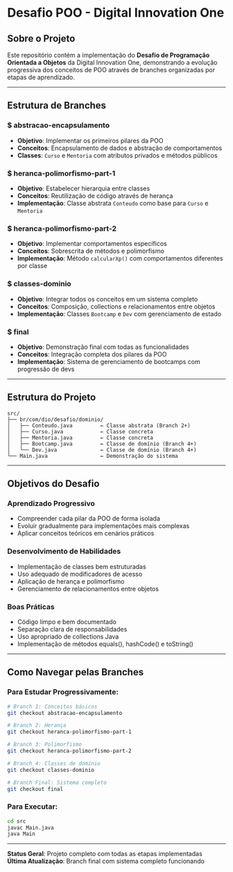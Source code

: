 # Desafio POO - Digital Innovation One

## Sobre o Projeto

Este repositório contém a implementação do **Desafio de Programação Orientada a Objetos** da Digital Innovation One, demonstrando a evolução progressiva dos conceitos de POO através de branches organizadas por etapas de aprendizado.

---

##  Estrutura de Branches

### **$ abstracao-encapsulamento**
- **Objetivo**: Implementar os primeiros pilares da POO
- **Conceitos**: Encapsulamento de dados e abstração de comportamentos
- **Classes**: `Curso` e `Mentoria` com atributos privados e métodos públicos

### **$ heranca-polimorfismo-part-1**
- **Objetivo**: Estabelecer hierarquia entre classes
- **Conceitos**: Reutilização de código através de herança
- **Implementação**: Classe abstrata `Conteudo` como base para `Curso` e `Mentoria`

### **$ heranca-polimorfismo-part-2**
- **Objetivo**: Implementar comportamentos específicos
- **Conceitos**: Sobrescrita de métodos e polimorfismo
- **Implementação**: Método `calcularXp()` com comportamentos diferentes por classe

### **$ classes-dominio**
- **Objetivo**: Integrar todos os conceitos em um sistema completo
- **Conceitos**: Composição, collections e relacionamentos entre objetos
- **Implementação**: Classes `Bootcamp` e `Dev` com gerenciamento de estado

### **$ final**
- **Objetivo**: Demonstração final com todas as funcionalidades
- **Conceitos**: Integração completa dos pilares da POO
- **Implementação**: Sistema de gerenciamento de bootcamps com progressão de devs

---

## Estrutura do Projeto

```
src/
├── br/com/dio/desafio/dominio/
│   ├── Conteudo.java         ← Classe abstrata (Branch 2+)
│   ├── Curso.java            ← Classe concreta
│   ├── Mentoria.java         ← Classe concreta
│   ├── Bootcamp.java         ← Classe de domínio (Branch 4+)
│   └── Dev.java              ← Classe de domínio (Branch 4+)
└── Main.java                 ← Demonstração do sistema
```

---

## Objetivos do Desafio

### **Aprendizado Progressivo**
- Compreender cada pilar da POO de forma isolada
- Evoluir gradualmente para implementações mais complexas
- Aplicar conceitos teóricos em cenários práticos

### **Desenvolvimento de Habilidades**
- Implementação de classes bem estruturadas
- Uso adequado de modificadores de acesso
- Aplicação de herança e polimorfismo
- Gerenciamento de relacionamentos entre objetos

### **Boas Práticas**
- Código limpo e bem documentado
- Separação clara de responsabilidades
- Uso apropriado de collections Java
- Implementação de métodos equals(), hashCode() e toString()

---

## Como Navegar pelas Branches

### **Para Estudar Progressivamente:**
```bash
# Branch 1: Conceitos básicos
git checkout abstracao-encapsulamento

# Branch 2: Herança
git checkout heranca-polimorfismo-part-1

# Branch 3: Polimorfismo
git checkout heranca-polimorfismo-part-2

# Branch 4: Classes de domínio
git checkout classes-dominio

# Branch Final: Sistema completo
git checkout final
```

### **Para Executar:**
```bash
cd src
javac Main.java
java Main
```

---



**Status Geral**: Projeto completo com todas as etapas implementadas  
**Última Atualização**: Branch final com sistema completo funcionando

